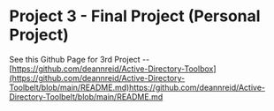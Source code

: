 # Project 3 - Final Project (Personal Project)

See this Github Page for 3rd Project -- [https://github.com/deannreid/Active-Directory-Toolbox](https://github.com/deannreid/Active-Directory-Toolbelt/blob/main/README.md)https://github.com/deannreid/Active-Directory-Toolbelt/blob/main/README.md
